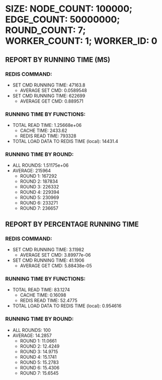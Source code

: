 
# SIZE: NODE_COUNT: 100000; EDGE_COUNT: 50000000; ROUND_COUNT: 7; WORKER_COUNT: 1; WORKER_ID: 0

## REPORT BY RUNNING TIME (MS)

 ### REDIS COMMAND:

  + SET CMD RUNNING TIME: 47163.8
    + AVERAGE SET CMD: 0.0589548
  + SET CMD RUNNING TIME: 622699
    + AVERAGE GET CMD: 0.889571

 ### RUNNING TIME BY FUNCTIONS:

  + TOTAL READ TIME: 1.25668e+06
    + CACHE TIME: 2433.62
    + REDIS READ TIME: 793328
  + TOTAL LOAD DATA TO REDIS TIME (local): 14431.4

 ### RUNNING TIME BY ROUND:

  + ALL ROUNDS: 1.51175e+06
  + AVERAGE: 215964
     + ROUND 1: 167292
     + ROUND 2: 187834
     + ROUND 3: 226332
     + ROUND 4: 229394
     + ROUND 5: 230969
     + ROUND 6: 233271
     + ROUND 7: 236657

## REPORT BY PERCENTAGE RUNNING TIME

 ### REDIS COMMAND:

  + SET CMD RUNNING TIME: 3.11982
    + AVERAGE SET CMD: 3.89977e-06
  + SET CMD RUNNING TIME: 41.1906
    + AVERAGE GET CMD: 5.88438e-05

 ### RUNNING TIME BY FUNCTIONS:

  + TOTAL READ TIME: 83.1274
    + CACHE TIME: 0.16098
    + REDIS READ TIME: 52.4775
  + TOTAL LOAD DATA TO REDIS TIME (local): 0.954616

 ### RUNNING TIME BY ROUND:

  + ALL ROUNDS: 100
  + AVERAGE: 14.2857
     + ROUND 1: 11.0661
     + ROUND 2: 12.4249
     + ROUND 3: 14.9715
     + ROUND 4: 15.1741
     + ROUND 5: 15.2783
     + ROUND 6: 15.4306
     + ROUND 7: 15.6545

